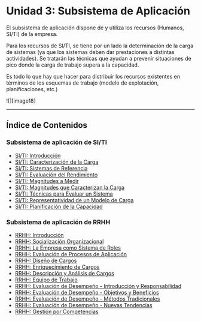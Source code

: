# Unidad 3: Subsistema de Aplicación

El subsistema de aplicación dispone de y utiliza los recursos (Humanos, SI/TI) de la empresa.

Para los recursos de SI/TI, se tiene por un lado la determinación de la carga de sistemas (ya que los sistemas deben dar prestaciones a distintas actividades). Se tratarán las técnicas que ayudan a prevenir situaciones de pico donde la carga de trabajo supera a la capacidad.

Es todo lo que hay que hacer para distribuir los recursos existentes en términos de los esquemas de trabajo (modelo de explotación, planificaciones, etc.)

![][image18]

---

## Índice de Contenidos

### Subsistema de aplicación de SI/TI
- [SI/TI: Introducción](01_subsistema_aplicacion_si_ti_intro.md)
- [SI/TI: Caracterización de la Carga](02_caracterizacion_carga.md)
- [SI/TI: Sistemas de Referencia](03_sistemas_referencia.md)
- [SI/TI: Evaluación del Rendimiento](04_evaluacion_rendimiento_informatico.md)
- [SI/TI: Magnitudes a Medir](05_magnitudes_medir.md)
- [SI/TI: Magnitudes que Caracterizan la Carga](06_magnitudes_caracterizan_carga.md)
- [SI/TI: Técnicas para Evaluar un Sistema](07_tecnicas_evaluar_sistema.md)
- [SI/TI: Representatividad de un Modelo de Carga](08_representatividad_modelo_carga.md)
- [SI/TI: Planificación de la Capacidad](09_planificacion_capacidad_prestaciones.md)

### Subsistema de aplicación de RRHH
- [RRHH: Introducción](10_subsistema_aplicacion_rrhh_intro.md)
- [RRHH: Socialización Organizacional](11_socializacion_organizacional.md)
- [RRHH: La Empresa como Sistema de Roles](12_empresa_sistema_roles.md)
- [RRHH: Evaluación de Procesos de Aplicación](13_evaluacion_procesos_aplicacion_personas.md)
- [RRHH: Diseño de Cargos](14_diseno_cargos.md)
- [RRHH: Enriquecimiento de Cargos](15_enriquecimiento_cargos.md)
- [RRHH: Descripción y Análisis de Cargos](16_descripcion_analisis_cargos.md)
- [RRHH: Equipo de Trabajo](17_equipo_trabajo.md)
- [RRHH: Evaluación de Desempeño - Introducción y Responsabilidad](18_evaluacion_desempeno_intro_responsabilidad.md)
- [RRHH: Evaluación de Desempeño - Objetivos y Beneficios](19_evaluacion_desempeno_objetivos_beneficios.md)
- [RRHH: Evaluación de Desempeño - Métodos Tradicionales](20_evaluacion_desempeno_metodos_tradicionales.md)
- [RRHH: Evaluación de Desempeño - Nuevas Tendencias](21_evaluacion_desempeno_nuevas_tendencias.md)
- [RRHH: Gestión por Competencias](22_gestion_competencias.md) 